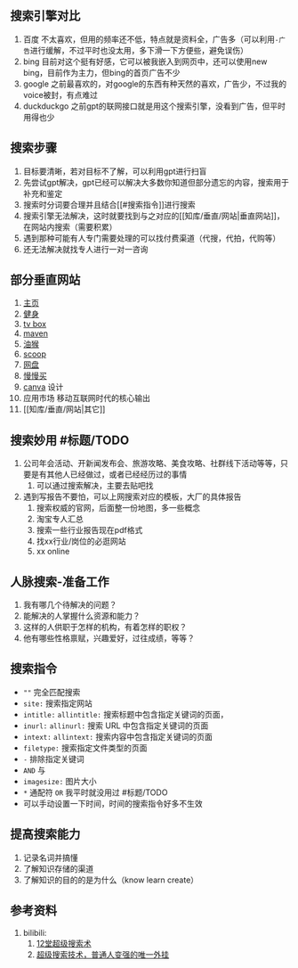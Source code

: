 ## 搜索引擎对比
1. 百度 不太喜欢，但用的频率还不低，特点就是资料全，广告多（可以利用`-广告`进行缓解，不过平时也没太用，多下滑一下方便些，避免误伤）
2. bing 目前对这个挺有好感，它可以被我嵌入到网页中，还可以使用new bing，目前作为主力，但bing的首页广告不少
3. google 之前最喜欢的，对google的东西有种天然的喜欢，广告少，不过我的voice被封，有点难过
4. duckduckgo 之前gpt的联网接口就是用这个搜索引擎，没看到广告，但平时用得也少

## 搜索步骤
1. 目标要清晰，若对目标不了解，可以利用gpt进行扫盲
2. 先尝试gpt解决，gpt已经可以解决大多数你知道但部分遗忘的内容，搜索用于补充和鉴定
3. 搜索时分词要合理并且结合[[#搜索指令]]进行搜索
4. 搜索引擎无法解决，这时就要找到与之对应的[[知库/垂直/网站|垂直网站]]，在网站内搜索（需要积累）
5. 遇到那种可能有人专门需要处理的可以找付费渠道（代搜，代拍，代购等）
6. 还无法解决就找专人进行一对一咨询

## 部分垂直网站
1. [主页](http://119.91.23.137/)
2. [健身](https://musclewiki.cn/#)
3. [tv box](https://www.lige.fit/tvbox)
4. [maven](https://mvnrepository.com/)
5. [油猴](https://greasyfork.org/zh-CN/scripts?q=)
6. [scoop](https://rasa.github.io/scoop-directory/search)
7. [网盘](https://yiso.eu.org/)
8. [慢慢买](http://manmanbuy.com/)
9. [canva](https://www.canva.com/) 设计
10. 应用市场 移动互联网时代的核心输出
11. [[知库/垂直/网站|其它]]

## 搜索妙用 #标题/TODO
1. 公司年会活动、开新闻发布会、旅游攻略、美食攻略、社群线下活动等等，只要是有其他人已经做过，或者已经经历过的事情
   1. 可以通过搜索解决，主要去贴吧找
2. 遇到写报告不要怕，可以上网搜索对应的模板，大厂的具体报告
   1. 搜索权威的官网，后面整一份地图，多一些概念
   2. 淘宝专人汇总
   3. 搜索一些行业报告现在pdf格式
   4. 找xx行业/岗位的必逛网站
   5. xx online

## 人脉搜索-准备工作
1. 我有哪几个待解决的问题？
2. 能解决的人掌握什么资源和能力？
3. 这样的人供职于怎样的机构，有着怎样的职权？
4. 他有哪些性格禀赋，兴趣爱好，过往成绩，等等？

## 搜索指令
* `""` 完全匹配搜索
* `site:` 搜索指定网站
* `intitle:` `allintitle:` 搜索标题中包含指定关键词的页面，
* `inurl:` `allinurl:` 搜索 URL 中包含指定关键词的页面
* `intext:` `allintext:` 搜索内容中包含指定关键词的页面
* `filetype:` 搜索指定文件类型的页面
* `-` 排除指定关键词
* `AND` 与
* `imagesize:` 图片大小
* `*` 通配符 `OR` 我平时就没用过 #标题/TODO
* 可以手动设置一下时间，时间的搜索指令好多不生效

## 提高搜索能力
1. 记录名词并搞懂
2. 了解知识存储的渠道
3. 了解知识的目的的是为什么（know learn create）

## 参考资料
1. bilibili:
   1. [12堂超级搜索术](https://www.bilibili.com/video/BV1VJ41197sy)
   2. [超级搜索技术，普通人变强的唯一外挂](https://www.bilibili.com/video/BV1yw411F7J1)